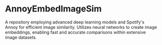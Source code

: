 # AnnoyEmbedImageSim
A repository employing advanced deep learning models and Spotify's Annoy for efficient image similarity. Utilizes neural networks to create image embeddings, enabling fast and accurate comparisons within extensive image datasets.
